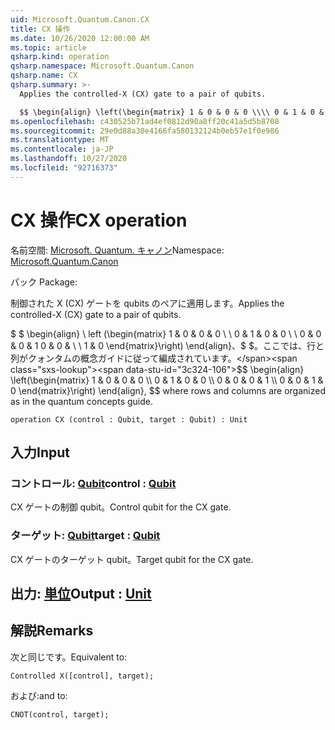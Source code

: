 ```yaml
---
uid: Microsoft.Quantum.Canon.CX
title: CX 操作
ms.date: 10/26/2020 12:00:00 AM
ms.topic: article
qsharp.kind: operation
qsharp.namespace: Microsoft.Quantum.Canon
qsharp.name: CX
qsharp.summary: >-
  Applies the controlled-X (CX) gate to a pair of qubits.

  $$ \begin{align} \left(\begin{matrix} 1 & 0 & 0 & 0 \\\\ 0 & 1 & 0 & 0 \\\\ 0 & 0 & 0 & 1 \\\\ 0 & 0 & 1 & 0 \end{matrix}\right) \end{align}, $$ where rows and columns are organized as in the quantum concepts guide.
ms.openlocfilehash: c430525b71ad4ef0812d90a8ff20c41a5d5b8708
ms.sourcegitcommit: 29e0d88a30e4166fa580132124b0eb57e1f0e986
ms.translationtype: MT
ms.contentlocale: ja-JP
ms.lasthandoff: 10/27/2020
ms.locfileid: "92716373"
---
```

# <a name="cx-operation"></a><span data-ttu-id="3c324-102">CX 操作</span><span class="sxs-lookup"><span data-stu-id="3c324-102">CX operation</span></span>

<span data-ttu-id="3c324-103">名前空間: [Microsoft. Quantum. キャノン](xref:Microsoft.Quantum.Canon)</span><span class="sxs-lookup"><span data-stu-id="3c324-103">Namespace: [Microsoft.Quantum.Canon](xref:Microsoft.Quantum.Canon)</span></span>

<span data-ttu-id="3c324-104">パック [](https://nuget.org/packages/)</span><span class="sxs-lookup"><span data-stu-id="3c324-104">Package: [](https://nuget.org/packages/)</span></span>


<span data-ttu-id="3c324-105">制御された X (CX) ゲートを qubits のペアに適用します。</span><span class="sxs-lookup"><span data-stu-id="3c324-105">Applies the controlled-X (CX) gate to a pair of qubits.</span></span>

<span data-ttu-id="3c324-106">$ $ \begin{align} \ left (\begin{matrix} 1 & 0 & 0 & 0 \\ \\ 0 & 1 & 0 & 0 \\ \\ 0 & 0 & 0 & 1 0 & 0 & \\ \\ 1 & 0 \end{matrix}\right) \end{align}、$ $。ここでは、行と列がクォンタムの概念ガイドに従って編成されています。</span><span class="sxs-lookup"><span data-stu-id="3c324-106">$$ \begin{align} \left(\begin{matrix} 1 & 0 & 0 & 0 \\\\ 0 & 1 & 0 & 0 \\\\ 0 & 0 & 0 & 1 \\\\ 0 & 0 & 1 & 0 \end{matrix}\right) \end{align}, $$ where rows and columns are organized as in the quantum concepts guide.</span></span>

```qsharp
operation CX (control : Qubit, target : Qubit) : Unit
```


## <a name="input"></a><span data-ttu-id="3c324-107">入力</span><span class="sxs-lookup"><span data-stu-id="3c324-107">Input</span></span>

### <a name="control--qubit"></a><span data-ttu-id="3c324-108">コントロール: [Qubit](xref:microsoft.quantum.lang-ref.qubit)</span><span class="sxs-lookup"><span data-stu-id="3c324-108">control : [Qubit](xref:microsoft.quantum.lang-ref.qubit)</span></span>

<span data-ttu-id="3c324-109">CX ゲートの制御 qubit。</span><span class="sxs-lookup"><span data-stu-id="3c324-109">Control qubit for the CX gate.</span></span>


### <a name="target--qubit"></a><span data-ttu-id="3c324-110">ターゲット: [Qubit](xref:microsoft.quantum.lang-ref.qubit)</span><span class="sxs-lookup"><span data-stu-id="3c324-110">target : [Qubit](xref:microsoft.quantum.lang-ref.qubit)</span></span>

<span data-ttu-id="3c324-111">CX ゲートのターゲット qubit。</span><span class="sxs-lookup"><span data-stu-id="3c324-111">Target qubit for the CX gate.</span></span>



## <a name="output--unit"></a><span data-ttu-id="3c324-112">出力: [単位](xref:microsoft.quantum.lang-ref.unit)</span><span class="sxs-lookup"><span data-stu-id="3c324-112">Output : [Unit](xref:microsoft.quantum.lang-ref.unit)</span></span>



## <a name="remarks"></a><span data-ttu-id="3c324-113">解説</span><span class="sxs-lookup"><span data-stu-id="3c324-113">Remarks</span></span>

<span data-ttu-id="3c324-114">次と同じです。</span><span class="sxs-lookup"><span data-stu-id="3c324-114">Equivalent to:</span></span>

```qsharp
Controlled X([control], target);
```

<span data-ttu-id="3c324-115">および:</span><span class="sxs-lookup"><span data-stu-id="3c324-115">and to:</span></span>

```qsharp
CNOT(control, target);
```